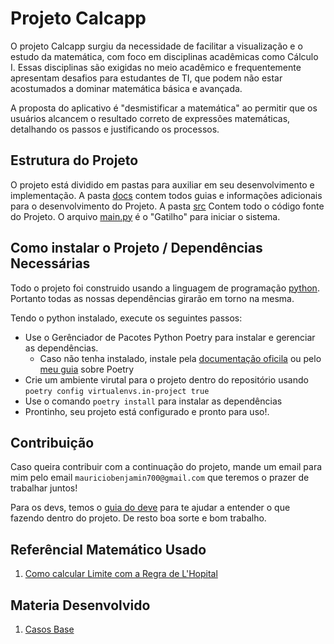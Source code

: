 # Projeto Calcapp

O projeto Calcapp surgiu da necessidade de facilitar a visualização e o estudo da matemática, com foco em disciplinas acadêmicas como Cálculo I. Essas disciplinas são exigidas no meio acadêmico e frequentemente apresentam desafios para estudantes de TI, que podem não estar acostumados a dominar matemática básica e avançada.

A proposta do aplicativo é "desmistificar a matemática" ao permitir que os usuários alcancem o resultado correto de expressões matemáticas, detalhando os passos e justificando os processos.

## Estrutura do Projeto

O projeto está dividido em pastas para auxiliar em seu desenvolvimento e implementação. A pasta [docs](docs/) contem todos guias e informações adicionais para o desenvolvimento do Projeto. A pasta [src](src) Contem todo o código fonte do Projeto. O arquivo [main.py](main.py) é o "Gatilho" para iniciar o sistema.

## Como instalar o Projeto / Dependências Necessárias

Todo o projeto foi construido usando a linguagem de programação [python](https://www.python.org/). Portanto todas as nossas dependências girarão em torno na mesma.

Tendo o python instalado, execute os seguintes passos:

- Use o Gerênciador de Pacotes Python Poetry para instalar e gerenciar as dependências.
  - Caso não tenha instalado, instale pela [documentação oficila](https://python-poetry.org/) ou pelo [meu guia](https://github.com/mauriciobenjamin700/Poetry-Learning) sobre Poetry
- Crie um ambiente virutal para o projeto dentro do repositório usando `poetry config virtualenvs.in-project true`
- Use o comando `poetry install` para instalar as dependências
- Prontinho, seu projeto está configurado e pronto para uso!.

## Contribuição

Caso queira contribuir com a continuação do projeto, mande um email para mim pelo email `mauriciobenjamin700@gmail.com` que teremos o prazer de trabalhar juntos!

Para os devs, temos o [guia do deve](docs/guide-dev.md) para te ajudar a entender o que fazendo dentro do projeto. De resto boa sorte e bom trabalho.

## Referêncial Matemático Usado

1. [Como calcular Limite com a Regra de L'Hopital](https://www.youtube.com/watch?v=Rk2hPBY5jSQ&ab_channel=ComoFaz)

## Materia Desenvolvido

1. [Casos Base](https://malujoro.notion.site/Photomath-Open-Source-e0bc934c475c4673aada633b8cb7f3b2)
